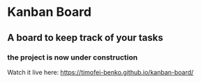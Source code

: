 # Kanban Board
## A board to keep track of your tasks

### the project is now under construction

Watch it live here:
https://timofei-benko.github.io/kanban-board/
